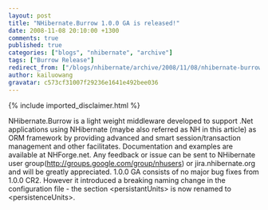 ```yaml
---
layout: post
title: "NHibernate.Burrow 1.0.0 GA is released!"
date: 2008-11-08 20:10:00 +1300
comments: true
published: true
categories: ["blogs", "nhibernate", "archive"]
tags: ["Burrow Release"]
redirect_from: ["/blogs/nhibernate/archive/2008/11/08/nhibernate-burrow-1-0-0-ga-is-released.aspx/"]
author: kailuowang
gravatar: c573cf31007f29236e1641e492bee036
---
```

{% include imported_disclaimer.html %}
<p>NHibernate.Burrow is a light weight middleware developed to support
.Net applications using NHibernate (maybe also referred as NH in this
article) as ORM framework by providing advanced and smart
session/transaction management and other facilitates. Documentation and
examples are available at NHForge.net. Any feedback or issue can be
sent to NHibernate user group(<a href="http://groups.google.com/group/nhusers" target="_new">http://groups.google.com/group/nhusers</a>)
or jira.nhibernate.org and will be greatly appreciated. 1.0.0 GA
consists of no major bug fixes from 1.0.0 CR2. However it introduced a
breaking naming change in the configuration file - the section
&lt;persistantUnits&gt; is now renamed to &lt;persistenceUnits&gt;.</p>
